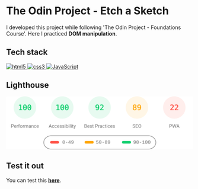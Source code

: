 # The Odin Project - Etch a Sketch

I developed this project while following 'The Odin Project - Foundations Course'. Here I practiced **DOM manipulation**.

## Tech stack

<p>
  <a href="https://developer.mozilla.org/en-US/docs/Glossary/HTML5" >
    <img src="https://cdn.jsdelivr.net/gh/devicons/devicon/icons/html5/html5-original.svg" alt="html5" width="40" height="40" />
  </a>
  <a href="https://developer.mozilla.org/en-US/docs/Web/CSS" >
    <img src="https://cdn.jsdelivr.net/gh/devicons/devicon/icons/css3/css3-original.svg" alt="css3" width="40" height="40" />
  </a>
  <a href="https://developer.mozilla.org/en-US/docs/Web/javascript" >
    <img src="https://cdn.jsdelivr.net/gh/devicons/devicon/icons/javascript/javascript-original.svg" alt="JavaScript" width="40" height="40" />
  </a>
</p>

## Lighthouse

<img src="lighthouse_results/desktop/pagespeed.svg" alt="Lighthouse report" width="800" />

## Test it out

You can test this [**here**](https://yuneidyc.github.io/TheOdinProject-EtchASketch/).
